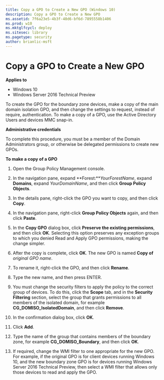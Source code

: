 ```yaml
---
title: Copy a GPO to Create a New GPO (Windows 10)
description: Copy a GPO to Create a New GPO
ms.assetid: 7f6a23e5-4b3f-40d6-bf6d-7895558b1406
ms.prod: w10
ms.mktglfcycl: deploy
ms.sitesec: library
ms.pagetype: security
author: brianlic-msft
---
```


# Copy a GPO to Create a New GPO

**Applies to**
-   Windows 10
-   Windows Server 2016 Technical Preview

To create the GPO for the boundary zone devices, make a copy of the main domain isolation GPO, and then change the settings to request, instead of require, authentication. To make a copy of a GPO, use the Active Directory Users and devices MMC snap-in.

**Administrative credentials**

To complete this procedure, you must be a member of the Domain Administrators group, or otherwise be delegated permissions to create new GPOs.

**To make a copy of a GPO**

1.  Open the Group Policy Management console.

2.  In the navigation pane, expand **Forest:***YourForestName*, expand **Domains**, expand *YourDomainName*, and then click **Group Policy Objects**.

3.  In the details pane, right-click the GPO you want to copy, and then click **Copy**.

4.  In the navigation pane, right-click **Group Policy Objects** again, and then click **Paste**.

5.  In the **Copy GPO** dialog box, click **Preserve the existing permissions**, and then click **OK**. Selecting this option preserves any exception groups to which you denied Read and Apply GPO permissions, making the change simpler.

6.  After the copy is complete, click **OK**. The new GPO is named **Copy of** *original GPO name*.

7.  To rename it, right-click the GPO, and then click **Rename**.

8.  Type the new name, and then press ENTER.

9.  You must change the security filters to apply the policy to the correct group of devices. To do this, click the **Scope** tab, and in the **Security Filtering** section, select the group that grants permissions to all members of the isolated domain, for example **CG\_DOMISO\_IsolatedDomain**, and then click **Remove**.

10. In the confirmation dialog box, click **OK**.

11. Click **Add**.

12. Type the name of the group that contains members of the boundary zone, for example **CG\_DOMISO\_Boundary**, and then click **OK**.

13. If required, change the WMI filter to one appropriate for the new GPO. For example, if the original GPO is for client devices running Windows 10, and the new boundary zone GPO is for devices running Windows Server 2016 Technical Preview, then select a WMI filter that allows only those devices to read and apply the GPO.
